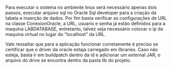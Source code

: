 
Para executar o sistema no ambiente linux será necessário apenas dois passos, executar arquivo sql no Oracle Sql developer para a criação da tabela e inserção de dados. Por fim basta verificar as configurações de URL na classe ConexionOracle, a URL, usuario e senha já estão definidos para a maquina LABDATABASE, entretanto, talvez seja necessário colocar o ip da maquina virtual no lugar do "localhost" da URL.

Vale ressaltar que para a aplicação funcionar corretamente é preciso se certificar que o driver da oracle estaja carregado em libraries. Caso não esteja, basta ir em buildpatch dentro da id e adicionar um external JAR, o arquivo do drive se encontra dentro da pasta lib do projeto.